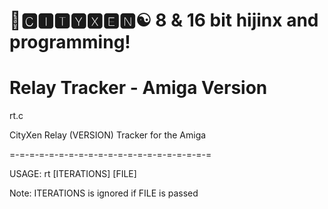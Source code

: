 # 🌆🅲🅸🆃🆈🆇🅴🅽☯️ 8 & 16 bit hijinx and programming!

# Relay Tracker - Amiga Version

rt.c

CityXen Relay (VERSION) Tracker for the Amiga

=-=-=-=-=-=-=-=-=-=-=-=-=-=-=-=-=-=-=-=-=

USAGE: rt <SPEED> [ITERATIONS] [FILE]

Note: ITERATIONS is ignored if FILE is passed


